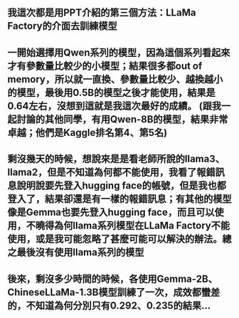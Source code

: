 我這次都是用PPT介紹的第三個方法：LLaMa Factory的介面去訓練模型
-
一開始選擇用Qwen系列的模型，因為這個系列看起來才有參數量比較少的小模型；結果很多都out of memory，所以就一直換、參數量比較少、越換越小的模型，最後用0.5B的模型之後才能使用，結果是0.64左右，沒想到這就是我這次最好的成績。
(跟我一起討論的其他同學，有用Qwen-8B的模型，結果非常卓越；他們是Kaggle排名第4、第5名)
-
剩沒幾天的時候，想說來是是看老師所說的llama3、llama2，但是不知道為何都不能使用，我看了報錯訊息說明說要先登入hugging face的帳號，但是我也都登入了，結果卻還是有一樣的報錯訊息；有其他的模型像是Gemma也要先登入hugging face，而且可以使用，不曉得為何llama系列模型在LLaMa Factory不能使用，或是我可能忽略了甚麼可能可以解決的辦法。總之最後沒有使用llama系列的模型
-
後來，剩沒多少時間的時候，各使用Gemma-2B、ChineseLLaMa-1.3B模型訓練了一次，成效都蠻差的，不知道為何分別只有0.292、0.235的結果...
-
